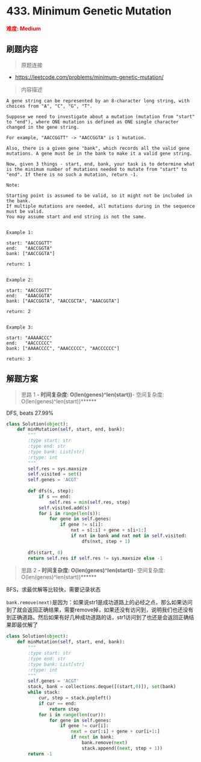 # 433. Minimum Genetic Mutation

**<font color=red>难度: Medium</font>**

## 刷题内容

> 原题连接

* https://leetcode.com/problems/minimum-genetic-mutation/

> 内容描述

```
A gene string can be represented by an 8-character long string, with choices from "A", "C", "G", "T".

Suppose we need to investigate about a mutation (mutation from "start" to "end"), where ONE mutation is defined as ONE single character changed in the gene string.

For example, "AACCGGTT" -> "AACCGGTA" is 1 mutation.

Also, there is a given gene "bank", which records all the valid gene mutations. A gene must be in the bank to make it a valid gene string.

Now, given 3 things - start, end, bank, your task is to determine what is the minimum number of mutations needed to mutate from "start" to "end". If there is no such a mutation, return -1.

Note:

Starting point is assumed to be valid, so it might not be included in the bank.
If multiple mutations are needed, all mutations during in the sequence must be valid.
You may assume start and end string is not the same.
 

Example 1:

start: "AACCGGTT"
end:   "AACCGGTA"
bank: ["AACCGGTA"]

return: 1
 

Example 2:

start: "AACCGGTT"
end:   "AAACGGTA"
bank: ["AACCGGTA", "AACCGCTA", "AAACGGTA"]

return: 2
 

Example 3:

start: "AAAAACCC"
end:   "AACCCCCC"
bank: ["AAAACCCC", "AAACCCCC", "AACCCCCC"]

return: 3
```

## 解题方案

> 思路 1
******- 时间复杂度: O(len(genes)^len(start))******- 空间复杂度: O(len(genes)^len(start))******

DFS, beats 27.99%

```python
class Solution(object):
    def minMutation(self, start, end, bank):
        """
        :type start: str
        :type end: str
        :type bank: List[str]
        :rtype: int
        """
        self.res = sys.maxsize
        self.visited = set()
        self.genes = 'ACGT'
        
        def dfs(s, step):
            if s == end:
                self.res = min(self.res, step)
            self.visited.add(s)
            for i in range(len(s)):
                for gene in self.genes:
                    if gene != s[i]:
                        nxt = s[:i] + gene + s[i+1:]
                        if nxt in bank and nxt not in self.visited:
                            dfs(nxt, step + 1)
                            
        dfs(start, 0)
        return self.res if self.res != sys.maxsize else -1
```

> 思路 2
******- 时间复杂度: O(len(genes)^len(start))******- 空间复杂度: O(len(genes)^len(start))******

BFS，求最优解等比较快，需要记录状态

```bank.remove(next)```是因为：如果说str1是成功道路上的必经之点，那么如果访问到了就会返回正确结果，需要remove掉，如果还没有访问到，说明我们也还没有到正确道路。然后如果有好几种成功道路的话，str1访问到了也还是会返回正确结果即最优解了

```python
class Solution(object):
    def minMutation(self, start, end, bank):
        """
        :type start: str
        :type end: str
        :type bank: List[str]
        :rtype: int
        """
        self.genes = 'ACGT'
        stack, bank = collections.deque([(start,0)]), set(bank)
        while stack:
            cur, step = stack.popleft()
            if cur == end:
                return step
            for i in range(len(cur)):
                for gene in self.genes:
                    if gene != cur[i]:
                        next = cur[:i] + gene + cur[i+1:]
                        if next in bank:
                            bank.remove(next)
                            stack.append((next, step + 1))
        return -1
```





























